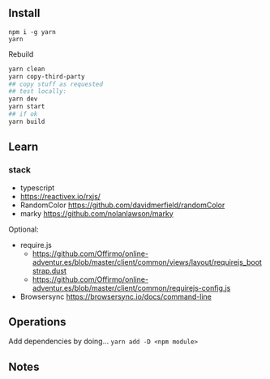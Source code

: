 
## Install
```
npm i -g yarn
yarn
```

Rebuild
```bash
yarn clean
yarn copy-third-party
## copy stuff as requested
## test locally:
yarn dev
yarn start
## if ok
yarn build
```

## Learn

### stack
* typescript
* https://reactivex.io/rxjs/
* RandomColor https://github.com/davidmerfield/randomColor
* marky https://github.com/nolanlawson/marky

Optional:
* require.js
  * https://github.com/Offirmo/online-adventur.es/blob/master/client/common/views/layout/requirejs_bootstrap.dust
  * https://github.com/Offirmo/online-adventur.es/blob/master/client/common/requirejs-config.js
* Browsersync https://browsersync.io/docs/command-line

## Operations
Add dependencies by doing... `yarn add -D <npm module>`

## Notes
